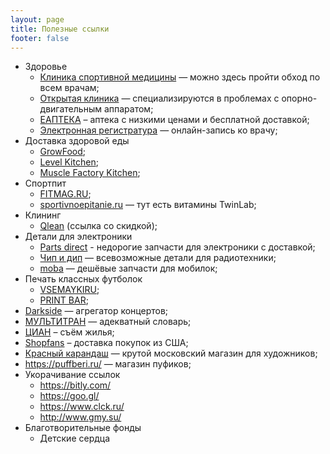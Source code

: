 ```yaml
---
layout: page
title: Полезные ссылки
footer: false
---
```


- Здоровье
  + [Клиника спортивной медицины](http://mnpcsm.ru) — можно здесь пройти обход по всем врачам;
  + [Открытая клиника](https://open-clinics.ru/) — специализируются в проблемах с опорно-двигательным аппаратом;
  + [ЕАПТЕКА](http://www.eapteka.ru/) – аптека с низкими ценами и бесплатной доставкой;
  + [Электронная регистратура](https://uslugi.mosreg.ru/zdrav/) — онлайн-запись ко врачу;
- Доставка здоровой еды
  + [GrowFood](https://growfood.pro/msk/);
  + [Level Kitchen](https://levelkitchen.com/);
  + [Muscle Factory Kitchen](http://mfkitchen.ru/);
- Спортпит
  + [FITMAG.RU](http://fitmag.ru);
  + [sportivnoepitanie.ru](http://sportivnoepitanie.ru/twinlab-daily-one-caps/) — тут есть витамины TwinLab;
- Клининг
  - [Qlean](https://qlean.ru/i/b4dt2) (ссылка со скидкой);
- Детали для электроники
  + [Parts direct](https://www.partsdirect.ru/) - недорогие запчасти для электроники с доставкой;
  + [Чип и дип](https://www.chipdip.ru/) — всевозможные детали для радиотехники;
  + [moba](http://moba.ru/) — дешёвые запчасти для мобилок;
- Печать классных футболок
  + [VSEMAYKIRU](https://www.vsemayki.ru/);
  + [PRINT BAR](https://printbar.ru/);
- [Darkside](http://www.darkside.ru/show/) — агрегатор концертов;
- [МУЛЬТИТРАН](http://www.multitran.ru/) — адекватный словарь;
- [ЦИАН](https://www.cian.ru/) – съём жилья;
- [Shopfans](https://shopfans.ru/) – доставка покупок из США;
- [Красный карандаш](http://krasniykarandash.ru/) — крутой московский магазин для художников;
- https://puffberi.ru/ — магазин пуфиков;
- Укорачивание ссылок
  + https://bitly.com/
  + https://goo.gl/
  + https://www.clck.ru/
  + http://www.gmy.su/
- Благотворительные фонды
  + Детские сердца
